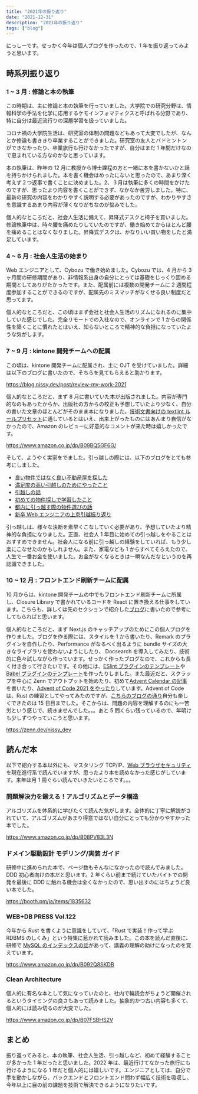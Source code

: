 ```yaml
---
title: "2021年の振り返り"
date: "2021-12-31"
description: "2021年の振り返り"
tags: ["blog"]
---
```


にっしーです。せっかく今年は個人ブログを作ったので、1 年を振り返ってみようと思います。

## 時系列振り返り

### 1 ~ 3 月 : 修論と本の執筆

この時期は、主に修論と本の執筆を行っていました。大学院での研究分野は、情報科学の手法を化学に応用するケモインフォマティクスと呼ばれる分野であり、特に自分は最近流行りの深層学習を扱っていました。

コロナ禍の大学院生活は、研究室の体制の問題などもあって大変でしたが、なんとか修論も書ききり卒業することができました。研究室の友人とバドミントンができなかったり、卒業旅行も行けなかったですが、自分はまだ 1 年間だけなので恵まれている方なのかなと思っています。

本の執筆は、昨年の 12 月に教授から博士課程の方と一緒に本を書かないかと話を持ちかけられました。本を書く機会はめったにないと思ったので、あまり深く考えず２つ返事で書くことに決めました。2、３月は執筆に多くの時間をかけたのですが、思ったより内容を書くことができず、なかなか苦労しました。特に、最新の研究の内容をわかりやすく説明する必要があったのですが、わかりやすさを意識するあまり内容が薄くなりがちなのが悩みでした。

個人的なところだと、社会人生活に備えて、昇降式デスクと椅子を買いました。修論執筆中は、時々腰を痛めたりしていたのですが、働き始めてからほとんど腰を痛めることはなくなりました。昇降式デスクは、かなりいい買い物をしたと満足しています。

### 4 ~ 6 月 : 社会人生活の始まり

Web エンジニアとして、Cybozu で働き始めました。Cybozu では、4 月から 3 ヶ月間の研修期間があり、非情報系出身の自分にとっては基礎をじっくり固める期間としてありがたかったです。また、配属前には複数の開発チームに 2 週間程度参加することができるのですが、配属先のミスマッチがなくせる良い制度だと思ってます。

個人的なところだと、この頃はまず会社と社会人生活のリズムになれるのに集中していた感じでした。完全リモートでの入社なので、オンラインで 1 からの関係性を築くことに慣れたとはいえ、知らないところで精神的な負担になっていたような気がします。

### 7 ~ 9 月 : kintone 開発チームへの配属

この頃は、kintone 開発チームに配属され、主に OJT を受けていました。詳細は以下のブログに書いたので、そちらを見てもらえると助かります。

https://blog.nissy.dev/post/review-my-work-2021

個人的なところだと、まず 8 月に書いていた本が出版されました。内容が専門的なのもあったからか、出版社の方からの校正も予想していたより少なく、自分の書いた文章のほとんどがそのまま本になりました。[技術文書向けの textlint ルールプリセット](https://github.com/textlint-ja/textlint-rule-preset-ja-technical-writing)に通しているとはいえ、出来上がったものにはあんまり自信がなかったので、Amazon のレビューに好意的なコメントが来た時は嬉しかったです。

https://www.amazon.co.jp/dp/B09BQ5GF6G/

そして、ようやく実家をでました。引っ越しの際には、以下のブログをとても参考にしました。

- [良い物件ではなく良い不動産屋を探した](https://blog.shibayu36.org/entry/2014/07/17/082617)
- [満足度の高い引越しのためにやったこと](https://ohbarye.hatenablog.jp/entry/2017/06/10/212130)
- [引越しの話](http://mtjune.hateblo.jp/entry/2017/12/08/000751)
- [初めての物件探しで学習したこと](https://fisto.hatenablog.com/entry/2016/02/15/230924)
- [都内に引っ越す際の物件選びの話](https://shopetan.hatenablog.com/entry/2018/12/26/214534)
- [新卒 Web エンジニアの上京引越振り返り](https://blog.p1ass.com/posts/moving-when-new-graduates/)

引っ越しは、様々な決断を素早くこなしていく必要があり、予想していたより精神的な負担になりました。正直、社会人 1 年目に始めての引っ越しをやることはおすすめできません。社会人になる前に引っ越しの経験をしていれば、もう少し楽にこなせたのかもしれません。また、家電なども 1 からすべてそろえたので、人生で一番お金を使いました。お金がなくなるときは一瞬なんだなというのを再認識できました。

### 10 ~ 12 月 : フロントエンド刷新チームに配属

10 月からは、kintone 開発チームの中でもフロントエンド刷新チームに所属し、Closure Library で書かれているコードを React に置き換える仕事をしています。こちらも、詳しくは先のセクションで紹介した[ブログ](https://blog.nissy.dev/post/review-my-work-2021)に書いたので参考にしてもらればと思います。

個人的なところだと、まず Next.js のキャッチアップのためにこの個人ブログを作りました。ブログを作る際には、スタイルを 1 から書いたり、Remark のプラグインを自作したり、Performance がなるべく出るように bundle サイズの大きなライブラリを使わないようにしたり、 Docsearch を導入してみたり、技術的に色々試しながら作っています。せっかく作ったブログなので、これからも長く付き合って行きたいです。その他には、[ESlint プラグインのテンプレート](https://github.com/nissy-dev/eslint-plugin-ts-template)や [Babel プラグインのテンプレート](https://github.com/nissy-dev/babel-plugin-ts-template)を作ったりしました。また最近だと、スクラップを中心に Zenn でアウトプットを始めたり、初めて[Advent Calendar の記事](https://zenn.dev/nissy_dev/articles/web-neural-network-api)を書いたり、[Advent of Code 2021 をやったり](https://github.com/nissy-dev/advent-of-code-2021)しています。Advent of Code は、Rust の練習としてやってみたのですが、[こちらのブログの通り](https://yosuke-furukawa.hatenablog.com/entry/2021/12/27/220312)自分も楽しくできたのは 15 日目までした。そこからは、問題の内容を理解するのにも一苦労という感じで、続きませんでした。。。あと 5 問くらい残っているので、年明けも少しずつやっていこうと思います。

https://zenn.dev/nissy_dev

## 読んだ本

以下で紹介する本以外にも、マスタリング TCP/IP、[Web ブラウザセキュリティ](https://www.amazon.co.jp/dp/4908686106)を現在進行系で読んでいますが、思ったより本を読めなかった感じがしています。来年は月 1 冊ぐらい読んでいきたいところです。。。

### 問題解決力を鍛える！アルゴリズムとデータ構造

アルゴリズムを体系的に学びたくて読んだ気がします。全体的に丁寧に解説がされていて、アルゴリズムがあまり得意ではない自分にとっても分かりやすかった本でした。

https://www.amazon.co.jp/dp/B08PV83L3N

### ドメイン駆動設計 モデリング/実装 ガイド

研修中に進められた本で、ページ数もそんなになかったので読んでみました。DDD 初心者向けの本だと思います。2 年くらい前まで続けていたバイトでの開発を最後に DDD に触れる機会は全くなかったので、思い出すのにはちょうど良い本でした。

https://booth.pm/ja/items/1835632

### WEB+DB PRESS Vol.122

今年から Rust を書くように意識をしていて、「Rust で実装！作って学ぶ RDBMS のしくみ」という特集に惹かれて読みました。この本を読んだ直後に、研修で [MySQL のインデックスの話](https://yoku0825.blogspot.com/2021/05/blog-post.html)があって、講義の理解の助けになったのを覚えています。

https://www.amazon.co.jp/dp/B092Q8SKDB

### Clean Architecture

個人的に有名な本として気になっていたのと、社内で輪読会がちょうど開催されるというタイミングの良さもあって読みました。抽象的かつ古い内容も多くて、個人的には読み切るのが大変でした。

https://www.amazon.co.jp/dp/B07FSBHS2V

## まとめ

振り返ってみると、本の執筆、社会人生活、引っ越しなど、初めて経験することが多かった 1 年だったと思いました。2022 年は、最近行けてなかった旅行にも行けるようになる 1 年だと個人的には嬉しいです。エンジニアとしては、自分で手を動かしながら、バックエンドとフロントエンド問わず幅広く技術を吸収し、今年以上に目の前の課題を技術で解決できるようになりたいです。
